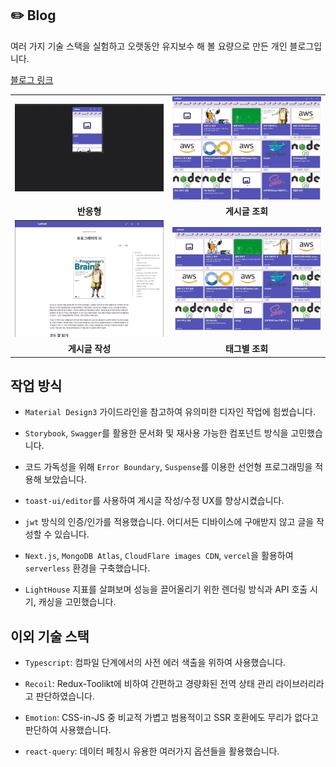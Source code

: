 ## ✏️ Blog

여러 가지 기술 스택을 실험하고 오랫동안 유지보수 해 볼 요량으로 만든 개인 블로그입니다.

[블로그 링크](https://lechuck.blog)

<table>
  <tr>
    <td width="350px">
        <img src="./packages/front/public/static/readme/responsive.gif" style="width: 100%; height: auto;" alt="반응형"/>
    </td>
    <td width="350px">
        <img src="./packages/front/public/static/readme/read.gif" style="width: 100%; height: auto;" alt="게시글 조회"/>
    </td>
  </tr>
  <tr>
    <td rowspan="1" align="center">
        <b>반응형</b>
    </td>
    <td rowspan="1" align="center">
        <b>게시글 조회</b>
    </td>
  </tr>
  <tr>
    <td width="350px">
        <img src="./packages/front/public/static/readme/newCreate.gif" style="width: 100%; height: auto;" alt="게시글 작성"/>
    </td>
    <td width="350px">
        <img src="./packages/front/public/static/readme/tag.gif" style="width: 100%; height: auto;" alt="태그별 조회"/>
    </td>
  </tr>
  <tr>
    <td rowspan="1" align="center">
        <b>게시글 작성</b>
    </td>
    <td rowspan="1" align="center">
        <b>태그별 조회</b>
    </td>
  </tr>
</table>

## 작업 방식

- `Material Design3` 가이드라인을 참고하여 유의미한 디자인 작업에 힘썼습니다.

- `Storybook`, `Swagger`를 활용한 문서화 및 재사용 가능한 컴포넌트 방식을 고민했습니다.

- 코드 가독성을 위해 `Error Boundary`, `Suspense`를 이용한 선언형 프로그래밍을 적용해 보았습니다.

- `toast-ui/editor`를 사용하여 게시글 작성/수정 UX를 향상시켰습니다.

- `jwt` 방식의 인증/인가를 적용했습니다. 어디서든 디바이스에 구애받지 않고 글을 작성할 수 있습니다.

- `Next.js`, `MongoDB Atlas`, `CloudFlare images CDN`, `vercel`을 활용하여 `serverless` 환경을 구축했습니다.

- `LightHouse` 지표를 살펴보며 성능을 끌어올리기 위한 렌더링 방식과 API 호출 시기, 캐싱을 고민했습니다.

## 이외 기술 스택

- `Typescript`: 컴파일 단계에서의 사전 에러 색출을 위하여 사용했습니다.

- `Recoil`: Redux-Toolikt에 비하여 간편하고 경량화된 전역 상태 관리 라이브러리라고 판단하였습니다.

- `Emotion`: CSS-in-JS 중 비교적 가볍고 범용적이고 SSR 호환에도 무리가 없다고 판단하여 사용했습니다.

- `react-query`: 데이터 페칭시 유용한 여러가지 옵션들을 활용했습니다.
